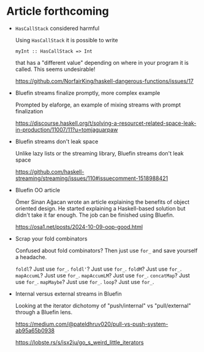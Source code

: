 # Article forthcoming

* `HasCallStack` considered harmful

  Using `HasCallStack` it is possible to write

  ```
  myInt :: HasCallStack => Int
  ```

  that has a "different value" depending on where in your program it
  is called.  This seems undesirable!

  <https://github.com/NorfairKing/haskell-dangerous-functions/issues/17>

* Bluefin streams finalize promptly, more complex example

  Prompted by elaforge, an example of mixing streams with prompt
  finalization

  <https://discourse.haskell.org/t/solving-a-resourcet-related-space-leak-in-production/11007/11?u=tomjaguarpaw>

* Bluefin streams don't leak space

  Unlike lazy lists or the streaming library, Bluefin streams don't
  leak space

  <https://github.com/haskell-streaming/streaming/issues/110#issuecomment-1518988421>

* Bluefin OO article

  Ömer Sinan Ağacan wrote an article explaining the benefits of object
  oriented design. He started explaining a Haskell-based solution but
  didn't take it far enough.  The job can be finished using Bluefin.

  <https://osa1.net/posts/2024-10-09-oop-good.html>

* Scrap your fold combinators

  Confused about fold combinators?  Then just use `for_` and save
  yourself a headache.

  `foldl`? Just use `for_`. `foldl'`? Just use `for_`. `foldM`?  Just
  use `for_`. `mapAccumL`?  Just use `for_`. `mapAccumLM`?  Just use
  `for_`.  `concatMap`?  Just use `for_`.  `mapMaybe`?  Just use
  `for_`. `loop`?  Just use `for_`.

* Internal versus external streams in Bluefin

  Looking at the iterator dichotomy of "push/internal" vs
  "pull/external" through a Bluefin lens.

  <https://medium.com/@pateldhruv020/pull-vs-push-system-ab95a65b0938>

  <https://lobste.rs/s/isx2ju/go_s_weird_little_iterators>
